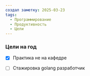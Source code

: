 ```yaml
---
создал заметку: 2025-03-23
tags:
  - Программирование
  - Продуктивность
  - Цели
---
```

### Цели на год

- [x] Практика не на кафедре
- [ ] Стажировка golang разработчик


